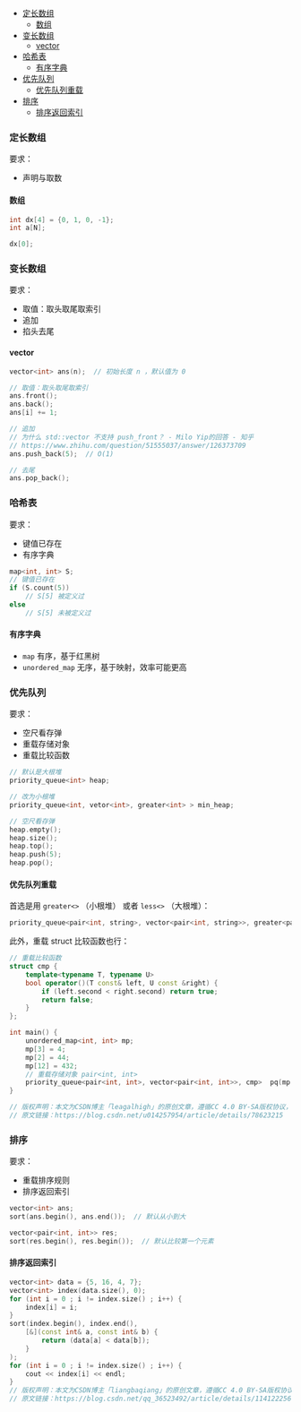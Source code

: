 
<!-- @import "[TOC]" {cmd="toc" depthFrom=1 depthTo=6 orderedList=false} -->

<!-- code_chunk_output -->

- [定长数组](#定长数组)
  - [数组](#数组)
- [变长数组](#变长数组)
  - [vector](#vector)
- [哈希表](#哈希表)
  - [有序字典](#有序字典)
- [优先队列](#优先队列)
  - [优先队列重载](#优先队列重载)
- [排序](#排序)
  - [排序返回索引](#排序返回索引)

<!-- /code_chunk_output -->

### 定长数组

要求：
- 声明与取数

#### 数组

```cpp
int dx[4] = {0, 1, 0, -1};
int a[N];

dx[0];
```

### 变长数组

要求：
- 取值：取头取尾取索引
- 追加
- 掐头去尾

#### vector

```cpp
vector<int> ans(n);  // 初始长度 n ，默认值为 0

// 取值：取头取尾取索引
ans.front();
ans.back();
ans[i] += 1;

// 追加
// 为什么 std::vector 不支持 push_front？ - Milo Yip的回答 - 知乎
// https://www.zhihu.com/question/51555037/answer/126373709
ans.push_back(5);  // O(1)

// 去尾
ans.pop_back();
```

### 哈希表

要求：
- 键值已存在
- 有序字典

```cpp
map<int, int> S;
// 键值已存在
if (S.count(5))
    // S[5] 被定义过
else
    // S[5] 未被定义过
```

#### 有序字典

- `map` 有序，基于红黑树
- `unordered_map` 无序，基于映射，效率可能更高

### 优先队列

要求：
- 空尺看存弹
- 重载存储对象
- 重载比较函数

```cpp
// 默认是大根堆
priority_queue<int> heap;

// 改为小根堆
priority_queue<int, vetor<int>, greater<int> > min_heap;

// 空尺看存弹
heap.empty();
heap.size();
heap.top();
heap.push(5);
heap.pop();
```

#### 优先队列重载

首选是用 `greater<>` （小根堆） 或者 `less<>` （大根堆）：

```cpp
priority_queue<pair<int, string>, vector<pair<int, string>>, greater<pair<int, string>>>
```

此外，重载 struct 比较函数也行：

```cpp
// 重载比较函数
struct cmp {
    template<typename T, typename U>
    bool operator()(T const& left, U const &right) {
        if (left.second < right.second) return true;
        return false;
    }
};

int main() {
    unordered_map<int, int> mp;
    mp[3] = 4;
    mp[2] = 44;
    mp[12] = 432;
    // 重载存储对象 pair<int, int>
    priority_queue<pair<int, int>, vector<pair<int, int>>, cmp>  pq(mp.begin(), mp.end());  //完成pq的初始化
}

// 版权声明：本文为CSDN博主「leagalhigh」的原创文章，遵循CC 4.0 BY-SA版权协议，转载请附上原文出处链接及本声明。
// 原文链接：https://blog.csdn.net/u014257954/article/details/78623215
```

### 排序

要求：
- 重载排序规则
- 排序返回索引

```cpp
vector<int> ans;
sort(ans.begin(), ans.end());  // 默认从小到大

vector<pair<int, int>> res;
sort(res.begin(), res.begin());  // 默认比较第一个元素
```

#### 排序返回索引

```cpp
vector<int> data = {5, 16, 4, 7};   
vector<int> index(data.size(), 0);
for (int i = 0 ; i != index.size() ; i++) {
    index[i] = i;
}
sort(index.begin(), index.end(),
    [&](const int& a, const int& b) {
        return (data[a] < data[b]);
    }
);
for (int i = 0 ; i != index.size() ; i++) {
    cout << index[i] << endl;
}
// 版权声明：本文为CSDN博主「liangbaqiang」的原创文章，遵循CC 4.0 BY-SA版权协议，转载请附上原文出处链接及本声明。
// 原文链接：https://blog.csdn.net/qq_36523492/article/details/114122256
```

